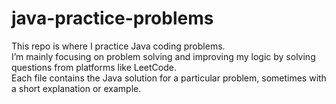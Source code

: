 # java-practice-problems
This repo is where I practice Java coding problems.  
I’m mainly focusing on problem solving and improving my logic by solving questions from platforms like LeetCode.  
Each file contains the Java solution for a particular problem, sometimes with a short explanation or example.  
